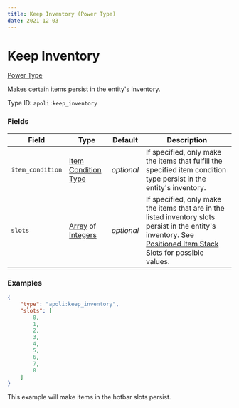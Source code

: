 ```yaml
---
title: Keep Inventory (Power Type)
date: 2021-12-03
---
```


# Keep Inventory

[Power Type](../power_types.md)

Makes certain items persist in the entity's inventory.

Type ID: `apoli:keep_inventory`


### Fields

Field | Type | Default | Description
------|------|---------|------------
`item_condition` | [Item Condition Type](../item_condition_types.md) | _optional_ | If specified, only make the items that fulfill the specified item condition type persist in the entity's inventory.
`slots` | [Array](../data_types/array.md) of [Integers](../data_types/integer.md) | _optional_ | If specified, only make the items that are in the listed inventory slots persist in the entity's inventory. See [Positioned Item Stack Slots](../../misc/extras/positioned_item_stack_slots.md) for possible values.


### Examples

```json
{
    "type": "apoli:keep_inventory",
    "slots": [
        0,
        1,
        2,
        3,
        4,
        5,
        6,
        7,
        8
    ]
}
```

This example will make items in the hotbar slots persist.
